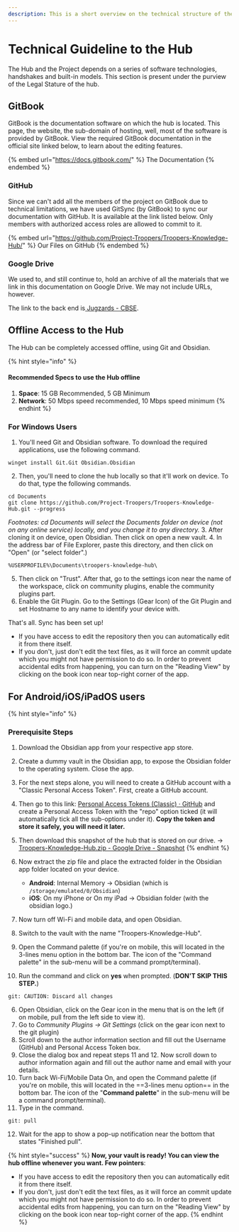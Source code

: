 ```yaml
---
description: This is a short overview on the technical structure of the hub.
---
```

# Technical Guideline to the Hub

The Hub and the Project depends on a series of software technologies, handshakes and built-in models. This section is present under the purview of the Legal Stature of the hub.

## GitBook

GitBook is the documentation software on which the hub is located. This page, the website, the sub-domain of hosting, well, most of the software is provided by GitBook. View the required GitBook documentation in the official site linked below, to learn about the editing features.

{% embed url="https://docs.gitbook.com/" %}
The Documentation
{% endembed %}

### GitHub

Since we can't add all the members of the project on GitBook due to technical limitations, we have used GitSync (by GitBook) to sync our documentation with GitHub. It is available at the link listed below. Only members with authorized access roles are allowed to commit to it.

{% embed url="https://github.com/Project-Troopers/Troopers-Knowledge-Hub/" %}
Our Files on GitHub
{% endembed %}

### Google Drive

We used to, and still continue to, hold an archive of all the materials that we link in this documentation on Google Drive. We may not include URLs, however.

The link to the back end is[ Jugzards - CBSE](https://drive.google.com/drive/folders/1H6GLo8tvjuDqWGfHuYQiZo\_WkKoVZmJX?usp=drive\_link).

## Offline Access to the Hub
The Hub can be completely accessed offline, using Git and Obsidian.

{% hint style="info" %}
#### **Recommended Specs to use the Hub offline**
1. **Space**: 15 GB Recommended, 5 GB Minimum
2. **Network**: 50 Mbps speed recommended, 10 Mbps speed minimum
{% endhint %}

### For Windows Users

1. You'll need Git and Obsidian software. To download the required applications, use the following command.
```
winget install Git.Git Obsidian.Obsidian
```
2. Then, you'll need to clone the hub locally so that it'll work on device. To do that, type the following commands. 
```
cd Documents
git clone https://github.com/Project-Troopers/Troopers-Knowledge-Hub.git --progress
```
*Footnotes: cd Documents will select the Documents folder on device (not on any online service) locally, and you change it to any directory.*
3. After cloning it on device, open Obsidian. Then click on open a new vault. 
4. In the address bar of File Explorer, paste this directory, and then click on "Open" (or "select folder".)
```
%USERPROFILE%\Documents\troopers-knowledge-hub\
```
5. Then click on "Trust". After that, go to the settings icon near the name of the workspace, click on community plugins, enable the community plugins part.
6. Enable the Git Plugin. Go to the Settings (Gear Icon) of the Git Plugin and set Hostname to any name to identify your device with.

That's all. Sync has been set up! 
- If you have access to edit the repository then you can automatically edit it from there itself.
- If you don't, just don't edit the text files, as it will force an commit update which you might not have permission to do so. In order to prevent accidental edits from happening, you can turn on the "Reading View" by clicking on the book icon near top-right corner of the app.

## For Android/iOS/iPadOS users

{% hint style="info" %}
### Prerequisite Steps

1. Download the Obsidian app from your respective app store.
2. Create a dummy vault in the Obsidian app, to expose the Obsidian folder to the operating system. Close the app. 
3. For the next steps alone, you will need to create a GitHub account with a "Classic Personal Access Token". First, create a GitHub account.
4. Then go to this link: [Personal Access Tokens (Classic) · GitHub](https://github.com/settings/tokens) and create a Personal Access Token with the "repo" option ticked (it will automatically tick all the sub-options under it). **Copy the token and store it safely, you will need it later.**
5. Then download this snapshot of the hub that is stored on our drive. -> [Troopers-Knowledge-Hub.zip - Google Drive - Snapshot](https://drive.google.com/uc?export=download&id=1ZHLTrpX3hhfaVD6O45d4IWghg5YfhdVD)
{% endhint %}

1. Now extract the zip file and place the extracted folder in the Obsidian app folder located on your device.
	- **Android**: Internal Memory -> Obsidian (which is `/storage/emulated/0/Obsidian`)
	- **iOS**: On my iPhone or On my iPad -> Obsidian folder (with the obsidian logo.)
2. Now turn off Wi-Fi and mobile data, and open Obsidian.
3. Switch to the vault with the name "Troopers-Knowledge-Hub".
4. Open the Command palette (if you're on mobile, this will located in the 3-lines menu option in the bottom bar. The icon of the "Command palette" in the sub-menu will be a command prompt/terminal).
5. Run the command and click on **yes** when prompted. (**DON'T SKIP THIS STEP.**)
```
git: CAUTION: Discard all changes
```
6. Open Obsidian, click on the Gear icon in the menu that is on the left (if on mobile, pull from the left side to view it).
7. Go to *Community Plugins -> Git Settings* (click on the gear icon next to the git plugin)
8. Scroll down to the author information section and fill out the Username (GitHub) and Personal Access Token box.
9. Close the dialog box and repeat steps 11 and 12. Now scroll down to author information again and fill out the author name and email with your details.
10. Turn back Wi-Fi/Mobile Data On, and open the Command palette (if you're on mobile, this will located in the ==3-lines menu option== in the bottom bar. The icon of the "**Command palette**" in the sub-menu will be a command prompt/terminal).
11. Type in the command.
```
git: pull
```
12. Wait for the app to show a pop-up notification near the bottom that states "Finished pull".

{% hint style="success" %}
**Now, your vault is ready! You can view the hub offline whenever you want. Few pointers**:
- If you have access to edit the repository then you can automatically edit it from there itself.
- If you don't, just don't edit the text files, as it will force an commit update which you might not have permission to do so. In order to prevent accidental edits from happening, you can turn on the "Reading View" by clicking on the book icon near top-right corner of the app.
{% endhint %}